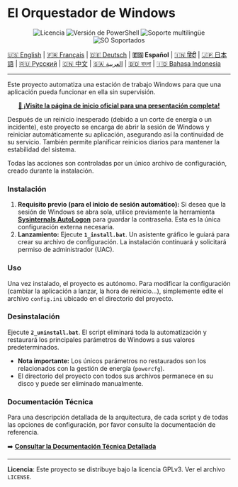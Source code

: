 # El Orquestador de Windows

<p align="center">
  <img src="https://img.shields.io/badge/Licencia-GPLv3-blue.svg" alt="Licencia">
  <img src="https://img.shields.io/badge/PowerShell-5.1%2B-blue" alt="Versión de PowerShell">
  <img src="https://img.shields.io/badge/Soporte-11_Idiomas-orange.svg" alt="Soporte multilingüe">
  <img src="https://img.shields.io/badge/SO-Windows_10_|_11-informational" alt="SO Soportados">
</p>

[🇺🇸 English](README.md) | [🇫🇷 Français](README-fr-FR.md) | [🇩🇪 Deutsch](README-de-DE.md) | **🇪🇸 Español** | [🇮🇳 हिंदी](README-hi-IN.md) | [🇯🇵 日本語](README-ja-JP.md) | [🇷🇺 Русский](README-ru-RU.md) | [🇨🇳 中文](README-zh-CN.md) | [🇸🇦 العربية](README-ar-SA.md) | [🇧🇩 বাংলা](README-bn-BD.md) | [🇮🇩 Bahasa Indonesia](README-id-ID.md)

---

Este proyecto automatiza una estación de trabajo Windows para que una aplicación pueda funcionar en ella sin supervisión.

<p align="center">
  <a href="https://wo.davalan.fr/"><strong>🔗 ¡Visite la página de inicio oficial para una presentación completa!</strong></a>
</p>

Después de un reinicio inesperado (debido a un corte de energía o un incidente), este proyecto se encarga de abrir la sesión de Windows y reiniciar automáticamente su aplicación, asegurando así la continuidad de su servicio. También permite planificar reinicios diarios para mantener la estabilidad del sistema.

Todas las acciones son controladas por un único archivo de configuración, creado durante la instalación.

### **Instalación**

1.  **Requisito previo (para el inicio de sesión automático):** Si desea que la sesión de Windows se abra sola, utilice previamente la herramienta **[Sysinternals AutoLogon](https://learn.microsoft.com/es-es/sysinternals/downloads/autologon)** para guardar la contraseña. Esta es la única configuración externa necesaria.
2.  **Lanzamiento:** Ejecute **`1_install.bat`**. Un asistente gráfico le guiará para crear su archivo de configuración. La instalación continuará y solicitará permiso de administrador (UAC).

### **Uso**

Una vez instalado, el proyecto es autónomo. Para modificar la configuración (cambiar la aplicación a lanzar, la hora de reinicio...), simplemente edite el archivo `config.ini` ubicado en el directorio del proyecto.

### **Desinstalación**

Ejecute **`2_uninstall.bat`**. El script eliminará toda la automatización y restaurará los principales parámetros de Windows a sus valores predeterminados.

*   **Nota importante:** Los únicos parámetros no restaurados son los relacionados con la gestión de energía (`powercfg`).
*   El directorio del proyecto con todos sus archivos permanece en su disco y puede ser eliminado manualmente.

### **Documentación Técnica**

Para una descripción detallada de la arquitectura, de cada script y de todas las opciones de configuración, por favor consulte la documentación de referencia.

➡️ **[Consultar la Documentación Técnica Detallada](./docs/es-ES/GUIA_DEL_DESARROLLADOR.md)**

---
**Licencia**: Este proyecto se distribuye bajo la licencia GPLv3. Ver el archivo `LICENSE`.
